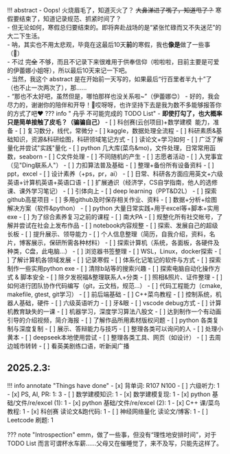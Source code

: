 !!! abstract
    - Oops! 火烧眉毛了，知道灭火了？ ~~大鼻涕进了嘴了，知道甩了？~~ 寒假要结束了，知道记录规范、抓紧时间了？  
    - 但无论如何，寒假总归要结束的。即将奔赴战场的是“紧张忙碌而又不失迷茫”的大二下生活。  
    - 呐，其实也不用太悲观，毕竟在这最后10天**前**的寒假，我也**像是**做了一些事（🤣）  
    - 不过 ~~完全~~ 不够，而且不记录下来很难用于供奉信仰（啦啦啦，目前主要是可爱的伊蕾娜小姐呀），所以最后10天来记一下吧。  
    - 当然，我这个 abstract 是在开始前一天写的，如果最后“行百里者半九十”了（也不止一次两次了），那......  
    - “那也不太好吧，虽然但是，哪怕那样也没关系啦~”（伊蕾娜😊）
    - 好的，我会尽力的，谢谢你的陪伴和开导！🥲哎呀呀，也许坚持下去是我为数不多能够报答你的方式了吧❤️
??? info " ~~几乎~~ 不可能完成的 TODO List"
    - **即使打勾了，也大概率只是简单接触了皮毛？（骗骗自己）**
    - [ ] 科创赛(云创项目)+数学建模  能力，准备
    - [ ] 复习数分，线代，常微分
    - [ ] kaggle，数据处理全流程
    - [ ] 科研素质&基础知识，资源&科研绘图，科研领域笔记方式
    - [ ] 读论文+学习如何
    - [ ] 广泛了解量化并尝试"实践"量化
    - [ ] python 几大库(菜鸟&mo)，文件处理，日常常用函数，seaborn
    - [ ] C文件处理
    - [ ] 不同随机的产生
    - [ ] 志愿者活动
    - [ ] 入党事宜（见"Ding联系人"）
    - [ ] 力扣算法普及基础
    - [ ] 整理+备份所有设备资料
    - [ ] ppt，excel
    - [ ] 设计素养（+ps，pr，ai）
    - [ ] 日常、科研各方面应用英文+六级英语+计算机英语+英语口语
    - [ ] 扩展通识（经济学，CS自学指南，他人的选修课、课外学习笔记）
    - [ ] 引体向上
    - [ ] deep learning（PPT&D2L）
    - [ ] 探索github高星项目
    - [ ] 多用github及时保存相关作业、资料
    - [ ] 数据+分析+绘图  解决方案（软件&python）
    - [ ] python 大量日常实践+用于excel等+脚本+实用exe
    - [ ] 为了综合素养复习之前的课程
    - [ ] 南大PA
    - [ ] 规整化所有社交帐号，了解并尝试在社会上发布作品
    - [ ] notebook内容规整
    - [ ] 探索、发展自己的超级长板
    - [ ] 提升展示、领导能力
    - [ ] 个人信息整理（简历，自我介绍，资料，名片，博客展示，保研所需各种材料）
    - [ ] 探索计算机（系统，各面板，各硬件及种类，C盘，此电脑…）
    - [ ] 浏览器书签整理
    - [ ] WSL，Linux，docker探索
    - [ ] 了解计算机各领域发展
    - [ ] 记录寒假
    - [ ] 体系化记笔记的软件与方式
    - [ ] 探索制作一些实用python exe
    - [ ] 清除b站等的搜索兴趣
    - [ ] 探索电脑自动化操作方式 & 脚本安全
    - [ ] 除夕发祝福&整理联系人+分类
    - [ ] 照相&照片、证件整理
    - [ ] 如何进行团队协作代码编写（git，云文档，规范…）
    - [ ] 代码工程能力（cmake, makefile, gtest, git学习）
    - [ ] 前后端基础
    - [ ] C++菜鸟教程
    - [ ] 控制系统，机器人基础，硬件
    - [ ] 六级英语听力
    - [ ] 牙&眼
    - [ ] vscode debug方式
    - [ ] 计算机教育缺失的一课
    - [ ] 机器学习，深度学习算法八股文
    - [ ] 达到制作一个有动画引导的介绍视频，简介海报
    - [ ] 了解作品所用素材版权问题
    - [ ] python 各类复制与深度复制
    - [ ] 展示、答辩能力与技巧
    - [ ] 整理各类可以询问的人
    - [ ] 处理小黄本
    - [ ] deepseek本地使用尝试
    - [ ] 整理各类工具、网页（如设计）
    - [ ] 去周边城市转转
    - [ ] 看英美剧练口语，听新闻广播

## 2025.2.3:
!!! info annotate "Things have done"
    - [x] 背单词: R107 N100
    - [ ] 六级听力: 1    
    - [x] PS, AI, PR: 1: 3
    - [ ] 数学建模知识: 1
    - [x] 数学建模复现: 1
    - [x] python 基础/文件/re/excel (1): 1
    - [x] python 基础/文件/re/excel (2): 1
    - [x] C++ 课/菜鸟教程: 1
    - [x] 科创赛 读论文&跑代码: 1
    - [ ] 神经网络量化 读论文/博客: 1
    - [ ] Leetcode 刷题: 1

??? note "Introspection"
    emm，做了一些事，但没有“理性地安排时间”，对于 TODO List 而言可谓杯水车薪......父母又在催睡觉了，来不及写，只能先这样了。
